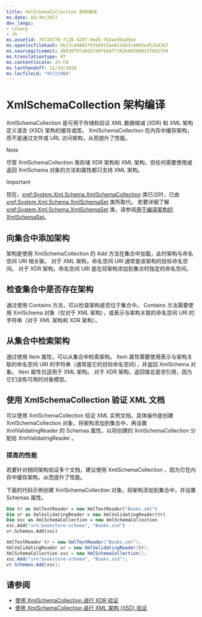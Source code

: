 ```yaml
---
title: XmlSchemaCollection 架构编译
ms.date: 03/30/2017
dev_langs:
- csharp
- vb
ms.assetid: 76f28770-7126-428f-9ed5-7b5ae8bad5ee
ms.openlocfilehash: bb17cd4802f97bb012ae8214b3c4095ed516d367
ms.sourcegitcommit: d8020797a6657d0fbbdff362b80300815f682f94
ms.translationtype: HT
ms.contentlocale: zh-CN
ms.lasthandoff: 11/24/2020
ms.locfileid: "95721904"
---
```

# <a name="xmlschemacollection-schema-compilation"></a>XmlSchemaCollection 架构编译

XmlSchemaCollection  是可用于存储和验证 XML 数据缩减 (XDR) 和 XML 架构定义语言 (XSD) 架构的缓存或库。 XmlSchemaCollection  在内存中缓存架构，而不是通过文件或 URL 访问架构，从而提升了性能。  
  
> [!NOTE]
> 尽管 XmlSchemaCollection  类存储 XDR 架构和 XML 架构，但任何需要使用或返回 XmlSchema  对象的方法和属性都只支持 XML 架构。  
  
> [!IMPORTANT]
> 现在，<xref:System.Xml.Schema.XmlSchemaCollection> 类已过时，已由 <xref:System.Xml.Schema.XmlSchemaSet> 类所取代。 若要详细了解 <xref:System.Xml.Schema.XmlSchemaSet> 类，请参阅[用于编译架构的 XmlSchemaSet](xmlschemaset-for-schema-compilation.md)。  
  
## <a name="add-schemas-to-the-collection"></a>向集合中添加架构  

 架构是使用 XmlSchemaCollection  的 Add  方法在集合中加载，此时架构与命名空间 URI 相关联。 对于 XML 架构，命名空间 URI 通常是该架构的目标命名空间。 对于 XDR 架构，命名空间 URI 是在将架构添加到集合时指定的命名空间。  
  
## <a name="check-for-a-schema-in-the-collection"></a>检查集合中是否存在架构  

 通过使用 Contains  方法，可以检查架构是否位于集合中。 Contains  方法需要使用 XmlSchema  对象（仅对于 XML 架构），或表示与架构关联的命名空间 URI 的字符串（对于 XML 架构和 XDR 架构）。  
  
## <a name="retrieve-a-schema-from-the-collection"></a>从集合中检索架构  

 通过使用 Item  属性，可以从集合中检索架构。 Item  属性需要使用表示与架构关联的命名空间 URI 的字符串（通常是它的目标命名空间），并返回 XmlSchema  对象。 Item  属性仅适用于 XML 架构。 对于 XDR 架构，返回值总是空引用，因为它们没有可用的对象模型。  
  
## <a name="validate-xml-documents-using-xmlschemacollection"></a>使用 XmlSchemaCollection 验证 XML 文档  

 可以使用 XmlSchemaCollection  验证 XML 实例文档，具体操作是创建 XmlSchemaCollection  对象，将架构添加到集合中，再设置 XmlValidatingReader  的 Schemas  属性，以将创建的 XmlSchemaCollection  分配给 XmlValidatingReader  。  
  
### <a name="improved-performance"></a>提高的性能  

 若要针对相同架构验证多个文档，建议使用 XmlSchemaCollection  ，因为它在内存中缓存架构，从而提升了性能。  
  
 下面的代码示例创建 XmlSchemaCollection  对象，将架构添加到集合中，并设置 Schemas  属性。  
  
```vb  
Dim tr as XmlTextReader = new XmlTextReader("Books.xml")  
Dim vr as XmlValidatingReader = new XmlValidatingReader(tr)  
Dim xsc as XmlSchemaCollection = new XmlSchemaCollection  
xsc.Add("urn:bookstore-schema", "Books.xsd")  
vr.Schemas.Add(xsc)  
```  
  
```csharp  
XmlTextReader tr = new XmlTextReader("Books.xml");  
XmlValidatingReader vr = new XmlValidatingReader(tr);  
XmlSchemaCollection xsc = new XmlSchemaCollection();  
xsc.Add("urn:bookstore-schema", "Books.xsd");
vr.Schemas.Add(xsc);  
```  
  
## <a name="see-also"></a>请参阅

- [使用 XmlSchemaCollection 进行 XDR 验证](xdr-validation-with-xmlschemacollection.md)
- [使用 XmlSchemaCollection 进行 XML 架构 (XSD) 验证](xml-schema-xsd-validation-with-xmlschemacollection.md)
